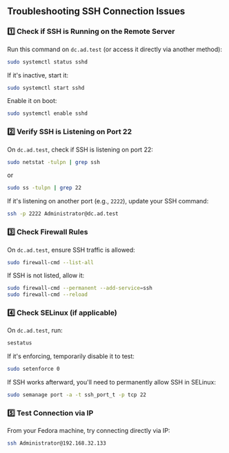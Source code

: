 ## Troubleshooting SSH Connection Issues

### 1️⃣ Check if SSH is Running on the Remote Server
Run this command on `dc.ad.test` (or access it directly via another method):
```sh
sudo systemctl status sshd
```
If it's inactive, start it:
```sh
sudo systemctl start sshd
```
Enable it on boot:
```sh
sudo systemctl enable sshd
```

### 2️⃣ Verify SSH is Listening on Port 22
On `dc.ad.test`, check if SSH is listening on port 22:
```sh
sudo netstat -tulpn | grep ssh
```
or
```sh
sudo ss -tulpn | grep 22
```
If it's listening on another port (e.g., `2222`), update your SSH command:
```sh
ssh -p 2222 Administrator@dc.ad.test
```

### 3️⃣ Check Firewall Rules
On `dc.ad.test`, ensure SSH traffic is allowed:
```sh
sudo firewall-cmd --list-all
```
If SSH is not listed, allow it:
```sh
sudo firewall-cmd --permanent --add-service=ssh
sudo firewall-cmd --reload
```

### 4️⃣ Check SELinux (if applicable)
On `dc.ad.test`, run:
```sh
sestatus
```
If it's enforcing, temporarily disable it to test:
```sh
sudo setenforce 0
```
If SSH works afterward, you'll need to permanently allow SSH in SELinux:
```sh
sudo semanage port -a -t ssh_port_t -p tcp 22
```

### 5️⃣ Test Connection via IP
From your Fedora machine, try connecting directly via IP:
```sh
ssh Administrator@192.168.32.133
```

